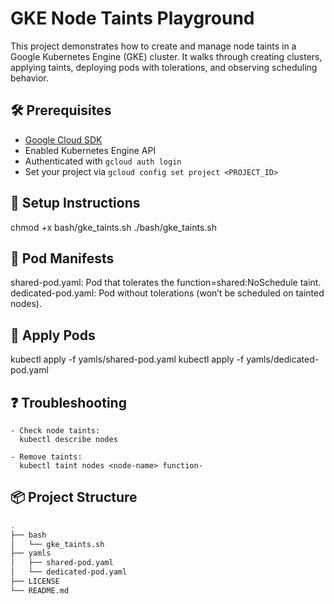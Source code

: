 # GKE Node Taints Playground

This project demonstrates how to create and manage node taints in a Google Kubernetes Engine (GKE) cluster. It walks through creating clusters, applying taints, deploying pods with tolerations, and observing scheduling behavior.

## 🛠 Prerequisites

- [Google Cloud SDK](https://cloud.google.com/sdk/docs/install)
- Enabled Kubernetes Engine API
- Authenticated with `gcloud auth login`
- Set your project via `gcloud config set project <PROJECT_ID>`


## 🚀 Setup Instructions

chmod +x bash/gke_taints.sh
./bash/gke_taints.sh

## 📄 Pod Manifests

shared-pod.yaml: Pod that tolerates the function=shared:NoSchedule taint.
dedicated-pod.yaml: Pod without tolerations (won’t be scheduled on tainted nodes).

## 🧪 Apply Pods

kubectl apply -f yamls/shared-pod.yaml
kubectl apply -f yamls/dedicated-pod.yaml

## ❓ Troubleshooting

    - Check node taints:
      kubectl describe nodes

    - Remove taints:
      kubectl taint nodes <node-name> function-

## 📦 Project Structure

```bash
.
├── bash
│   └── gke_taints.sh
├── yamls
│   ├── shared-pod.yaml
│   └── dedicated-pod.yaml
├── LICENSE
└── README.md
